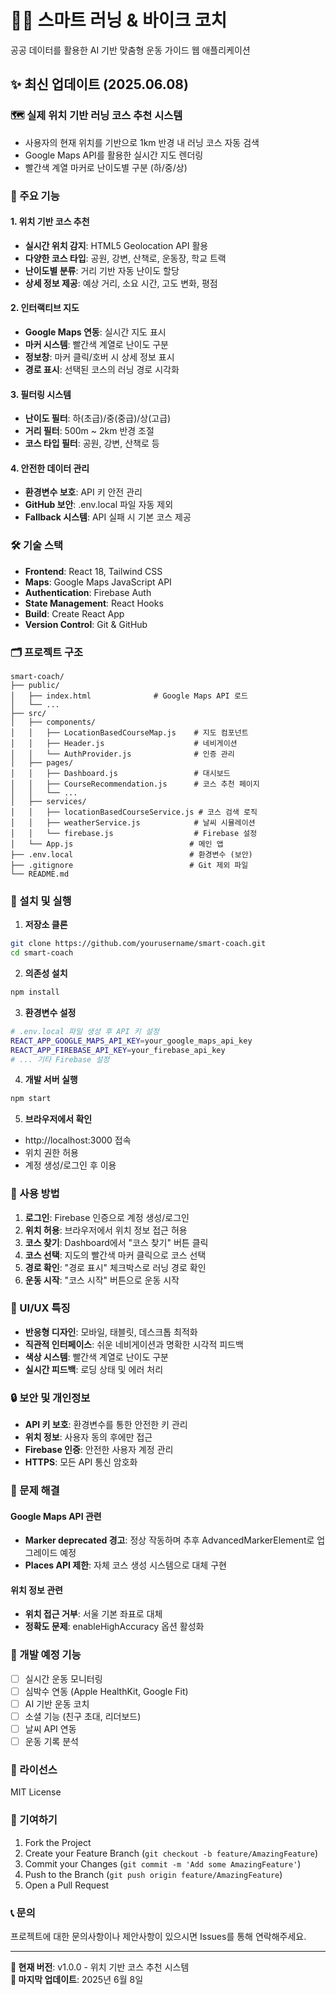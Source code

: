 # 🏃‍♂️ 스마트 러닝 & 바이크 코치

공공 데이터를 활용한 AI 기반 맞춤형 운동 가이드 웹 애플리케이션

## ✨ 최신 업데이트 (2025.06.08)

### 🗺️ 실제 위치 기반 러닝 코스 추천 시스템
- 사용자의 현재 위치를 기반으로 1km 반경 내 러닝 코스 자동 검색
- Google Maps API를 활용한 실시간 지도 렌더링
- 빨간색 계열 마커로 난이도별 구분 (하/중/상)

### 🎯 주요 기능

#### 1. 위치 기반 코스 추천
- **실시간 위치 감지**: HTML5 Geolocation API 활용
- **다양한 코스 타입**: 공원, 강변, 산책로, 운동장, 학교 트랙
- **난이도별 분류**: 거리 기반 자동 난이도 할당
- **상세 정보 제공**: 예상 거리, 소요 시간, 고도 변화, 평점

#### 2. 인터랙티브 지도
- **Google Maps 연동**: 실시간 지도 표시
- **마커 시스템**: 빨간색 계열로 난이도 구분
- **정보창**: 마커 클릭/호버 시 상세 정보 표시
- **경로 표시**: 선택된 코스의 러닝 경로 시각화

#### 3. 필터링 시스템
- **난이도 필터**: 하(초급)/중(중급)/상(고급)
- **거리 필터**: 500m ~ 2km 반경 조절
- **코스 타입 필터**: 공원, 강변, 산책로 등

#### 4. 안전한 데이터 관리
- **환경변수 보호**: API 키 안전 관리
- **GitHub 보안**: .env.local 파일 자동 제외
- **Fallback 시스템**: API 실패 시 기본 코스 제공

### 🛠️ 기술 스택

- **Frontend**: React 18, Tailwind CSS
- **Maps**: Google Maps JavaScript API
- **Authentication**: Firebase Auth
- **State Management**: React Hooks
- **Build**: Create React App
- **Version Control**: Git & GitHub

### 🗂️ 프로젝트 구조

```
smart-coach/
├── public/
│   ├── index.html              # Google Maps API 로드
│   └── ...
├── src/
│   ├── components/
│   │   ├── LocationBasedCourseMap.js    # 지도 컴포넌트
│   │   ├── Header.js                    # 네비게이션
│   │   └── AuthProvider.js              # 인증 관리
│   ├── pages/
│   │   ├── Dashboard.js                 # 대시보드
│   │   ├── CourseRecommendation.js      # 코스 추천 페이지
│   │   └── ...
│   ├── services/
│   │   ├── locationBasedCourseService.js # 코스 검색 로직
│   │   ├── weatherService.js            # 날씨 시뮬레이션
│   │   └── firebase.js                  # Firebase 설정
│   └── App.js                          # 메인 앱
├── .env.local                          # 환경변수 (보안)
├── .gitignore                          # Git 제외 파일
└── README.md
```

### 🚀 설치 및 실행

1. **저장소 클론**
```bash
git clone https://github.com/yourusername/smart-coach.git
cd smart-coach
```

2. **의존성 설치**
```bash
npm install
```

3. **환경변수 설정**
```bash
# .env.local 파일 생성 후 API 키 설정
REACT_APP_GOOGLE_MAPS_API_KEY=your_google_maps_api_key
REACT_APP_FIREBASE_API_KEY=your_firebase_api_key
# ... 기타 Firebase 설정
```

4. **개발 서버 실행**
```bash
npm start
```

5. **브라우저에서 확인**
- http://localhost:3000 접속
- 위치 권한 허용
- 계정 생성/로그인 후 이용

### 📍 사용 방법

1. **로그인**: Firebase 인증으로 계정 생성/로그인
2. **위치 허용**: 브라우저에서 위치 정보 접근 허용
3. **코스 찾기**: Dashboard에서 "코스 찾기" 버튼 클릭
4. **코스 선택**: 지도의 빨간색 마커 클릭으로 코스 선택
5. **경로 확인**: "경로 표시" 체크박스로 러닝 경로 확인
6. **운동 시작**: "코스 시작" 버튼으로 운동 시작

### 🎨 UI/UX 특징

- **반응형 디자인**: 모바일, 태블릿, 데스크톱 최적화
- **직관적 인터페이스**: 쉬운 네비게이션과 명확한 시각적 피드백
- **색상 시스템**: 빨간색 계열로 난이도 구분
- **실시간 피드백**: 로딩 상태 및 에러 처리

### 🔒 보안 및 개인정보

- **API 키 보호**: 환경변수를 통한 안전한 키 관리
- **위치 정보**: 사용자 동의 후에만 접근
- **Firebase 인증**: 안전한 사용자 계정 관리
- **HTTPS**: 모든 API 통신 암호화

### 🐛 문제 해결

#### Google Maps API 관련
- **Marker deprecated 경고**: 정상 작동하며 추후 AdvancedMarkerElement로 업그레이드 예정
- **Places API 제한**: 자체 코스 생성 시스템으로 대체 구현

#### 위치 정보 관련
- **위치 접근 거부**: 서울 기본 좌표로 대체
- **정확도 문제**: enableHighAccuracy 옵션 활성화

### 🚧 개발 예정 기능

- [ ] 실시간 운동 모니터링
- [ ] 심박수 연동 (Apple HealthKit, Google Fit)
- [ ] AI 기반 운동 코치
- [ ] 소셜 기능 (친구 초대, 리더보드)
- [ ] 날씨 API 연동
- [ ] 운동 기록 분석

### 📄 라이선스

MIT License

### 🤝 기여하기

1. Fork the Project
2. Create your Feature Branch (`git checkout -b feature/AmazingFeature`)
3. Commit your Changes (`git commit -m 'Add some AmazingFeature'`)
4. Push to the Branch (`git push origin feature/AmazingFeature`)
5. Open a Pull Request

### 📞 문의

프로젝트에 대한 문의사항이나 제안사항이 있으시면 Issues를 통해 연락해주세요.

---

**🎉 현재 버전**: v1.0.0 - 위치 기반 코스 추천 시스템  
**🔄 마지막 업데이트**: 2025년 6월 8일